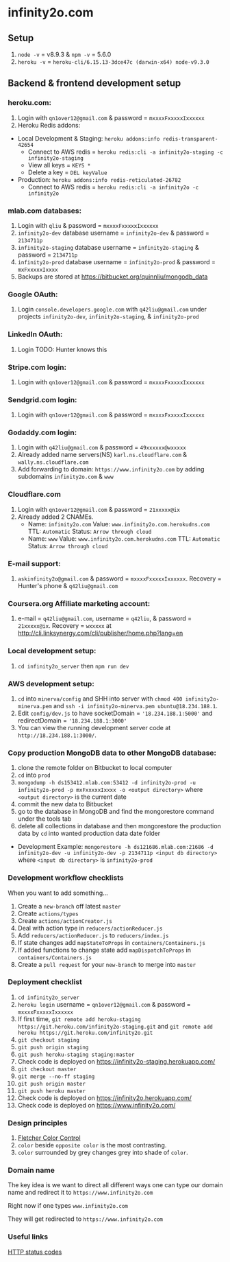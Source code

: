 # infinity2o.com

## Setup

1.  `node -v` = v8.9.3 & `npm -v` = 5.6.0
2.  `heroku -v` = `heroku-cli/6.15.13-3dce47c (darwin-x64) node-v9.3.0`

## Backend & frontend development setup

### heroku.com:

1.  Login with `qn1over12@gmail.com` & password = `mxxxxFxxxxxIxxxxxx`
2.  Heroku Redis addons:

-   Local Development & Staging: `heroku addons:info redis-transparent-42654`
    -   Connect to AWS redis = `heroku redis:cli -a infinity2o-staging -c infinity2o-staging`
    -   View all keys = `KEYS *`
    -   Delete a key = `DEL keyValue`
-   Production: `heroku addons:info redis-reticulated-26782`
    -   Connect to AWS redis = `heroku redis:cli -a infinity2o -c infinity2o`

### mlab.com databases:

1.  Login with `qliu` & password = `mxxxxFxxxxxIxxxxxx`
2.  `infinity2o-dev` database username = `infinity2o-dev` & password = `2134711p`
3.  `infinity2o-staging` database username = `infinity2o-staging` & password = `2134711p`
4.  `infinity2o-prod` database username = `infinity2o-prod` & password = `mxFxxxxxIxxxx`
5.  Backups are stored at https://bitbucket.org/quinnliu/mongodb_data

### Google OAuth:

1.  Login `console.developers.google.com` with `q42liu@gmail.com` under projects
    `infinity2o-dev`, `infinity2o-staging`, & `infinity2o-prod`

### LinkedIn OAuth:

1.  Login TODO: Hunter knows this

### Stripe.com login:

1.  Login with `qn1over12@gmail.com` & password = `mxxxxFxxxxxIxxxxxx`

### Sendgrid.com login:

1.  Login with `qn1over12@gmail.com` & password = `mxxxxFxxxxxIxxxxxx`

### Godaddy.com login:

1.  Login with `q42liu@gmail.com` & password = `49xxxxxx@wxxxxx`
2.  Already added name servers(NS) `karl.ns.cloudflare.com` & `wally.ns.cloudflare.com`
3.  Add forwarding to domain: `https://www.infinity2o.com` by adding
    subdomains `infinity2o.com` & `www`

### Cloudflare.com

1.  Login with `qn1over12@gmail.com` & password = `21xxxxx@ix`
2.  Already added 2 CNAMEs.
    -   Name: `infinity2o.com` Value: `www.infinity2o.com.herokudns.com`
        TTL: `Automatic` Status: `Arrow through cloud`
    -   Name: `www` Value: `www.infinity2o.com.herokudns.com`
        TTL: `Automatic` Status: `Arrow through cloud`

### E-mail support:

1.  `askinfinity2o@gmail.com` & password = `mxxxxFxxxxxIxxxxxx`. Recovery = Hunter's phone & `q42liu@gmail.com`

### Coursera.org Affiliate marketing account:

1.  e-mail = `q42liu@gmail.com`, username = `q42liu`, & password = `21xxxxx@ix`. Recovery = `wxxxxx` at http://cli.linksynergy.com/cli/publisher/home.php?lang=en

### Local development setup:

1.  `cd infinity2o_server` then `npm run dev`

### AWS development setup:

1.  `cd` into `minerva/config` and SHH into server with `chmod 400 infinity2o-minerva.pem` and `ssh -i infinity2o-minerva.pem ubuntu@18.234.188.1`.
2.  Edit `config/dev.js` to have socketDomain = `'18.234.188.1:5000'` and redirectDomain = `'18.234.188.1:3000'`
3.  You can view the running development server code at `http://18.234.188.1:3000/`.

### Copy production MongoDB data to other MongoDB database:

1.  clone the remote folder on Bitbucket to local computer
2.  `cd` into `prod`
3.  `mongodump -h ds153412.mlab.com:53412 -d infinity2o-prod -u infinity2o-prod -p mxFxxxxxIxxxx -o <output directory>`
    where `<output directory>` is the current date
4.  commit the new data to Bitbucket
5.  go to the database in MongoDB and find the mongorestore command under the tools tab
6.  delete all collections in database and then mongorestore the production data by `cd` into wanted production data date folder

-   Development Example: `mongorestore -h ds121686.mlab.com:21686 -d infinity2o-dev -u infinity2o-dev -p 2134711p <input db directory>`
    where `<input db directory>` is `infinity2o-prod`

### Development workflow checklists

When you want to add something...

1.  Create a `new-branch` off latest `master`
2.  Create `actions/types`
3.  Create `actions/actionCreator.js`
4.  Deal with action type in `reducers/actionReducer.js`
5.  Add `reducers/actionReducer.js` to `reducers/index.js`
6.  If state changes add `mapStateToProps` in `containers/Containers.js`
7.  If added functions to change state add `mapDispatchToProps` in `containers/Containers.js`
8.  Create a `pull request` for your `new-branch` to merge into `master`

### Deployment checklist

1.  `cd infinity2o_server`
2.  `heroku login` username = `qn1over12@gmail.com` & password = `mxxxxFxxxxxIxxxxxx`
3.  If first time, `git remote add heroku-staging https://git.heroku.com/infinity2o-staging.git` and `git remote add heroku https://git.heroku.com/infinity2o.git`
4.  `git checkout staging`
5.  `git push origin staging`
6.  `git push heroku-staging staging:master`
7.  Check code is deployed on https://infinity2o-staging.herokuapp.com/
8.  `git checkout master`
9.  `git merge --no-ff staging`
10. `git push origin master`
11. `git push heroku master`
12. Check code is deployed on https://infinity2o.herokuapp.com/
13. Check code is deployed on https://www.infinity2o.com/

### Design principles

1.  [Fletcher Color Control](http://www.barnstonestudios.com/content/COLOUR-CONTROL-by-Frank-Morley-Fletcher.pdf)
2.  `color` beside `opposite color` is the most contrasting.
3.  `color` surrounded by grey changes grey into shade of `color`.

### Domain name

The key idea is we want to direct all different ways one can type our
domain name and redirect it to `https://www.infinity2o.com`

Right now if one types `www.infinity2o.com`

They will get redirected to `https://www.infinity2o.com`

### Useful links

[HTTP status codes](https://www.w3.org/Protocols/rfc2616/rfc2616-sec10.html)

